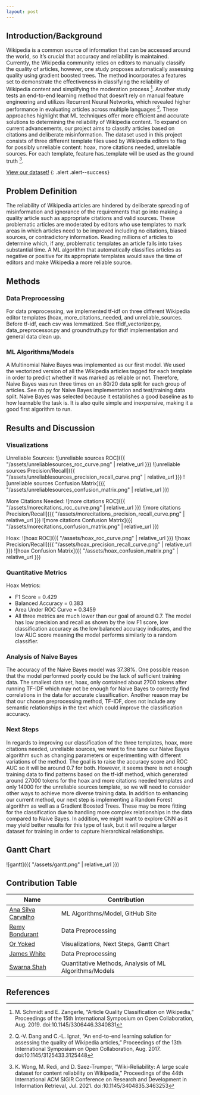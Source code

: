 ```yaml
---
layout: post
---
```

## Introduction/Background
Wikipedia is a common source of information that can be accessed around the world, so it’s crucial that accuracy and reliability is maintained. Currently, the Wikipedia community relies on editors to manually classify the quality of articles, however, one study proposes automatically assessing quality using gradient boosted trees. The method incorporates a features set to demonstrate the effectiveness in classifying the reliability of Wikipedia content and simplifying the moderation process [^3]. Another study tests an end-to-end learning method that doesn’t rely on manual feature engineering and utilizes Recurrent Neural Networks, which revealed higher performance in evaluating articles across multiple languages [^2]. These approaches highlight that ML techniques offer more efficient and accurate solutions to determining the reliability of Wikipedia content. To expand on current advancements, our project aims to classify articles based on citations and deliberate misinformation. The dataset used in this project consists of three different template files used by Wikipedia editors to flag for possibly unreliable content: hoax, more citations needed, unreliable sources. For each template, feature has_template will be used as the ground truth [^1].

[View our dataset!][dataset]
{: .alert .alert--success}

## Problem Definition
The reliability of Wikipedia articles are hindered by deliberate spreading of misinformation and ignorance of the requirements that go into making a quality article such as appropriate citations and valid sources. These problematic articles are moderated by editors who use templates to mark areas in which articles need to be improved including no citations, biased sources, or contradictory information. Reading millions of articles to determine which, if any, problematic templates an article falls into takes substantial time. A ML algorithm that automatically classifies articles as negative or positive for its appropriate templates would save the time of editors and make Wikipedia a more reliable source.

## Methods
### Data Preprocessing
For data preprocessing, we implemented tf-idf on three different Wikipedia editor templates (hoax, more_citations_needed, and unreliable_sources. Before tf-idf, each csv was lemmatized. See tfidf_vectorizer.py, data_preprocessor.py and groundtruth.py for tfidf implementation and general data clean up. 

### ML Algorithms/Models
A Multinomial Naive Bayes was implemented as our first model. We used the vectorized version of all the Wikipedia articles tagged for each template in order to predict whether it was marked as reliable or not. Therefore, Naive Bayes was run three times on an 80/20 data split for each group of articles. See nb.py for Naive Bayes implementation and test/training data split. 
Naive Bayes was selected because it establishes a good baseline as to how learnable the task is. It is also quite simple and inexpensive, making it a good first algorithm to run. 

## Results and Discussion
### Visualizations
Unreliable Sources:
![unreliable sources ROC]({{ "/assets/unreliablesources_roc_curve.png" | relative_url }})
![unreliable sources Precision/Recall]({{ "/assets/unreliablesources_precision_recall_curve.png" | relative_url }})
![unreliable sources Confusion Matrix]({{ "/assets/unreliablesources_confusion_matrix.png" | relative_url }})

More Citations Needed:
![more citations ROC]({{ "/assets/morecitations_roc_curve.png" | relative_url }})
![more citations Precision/Recall]({{ "/assets/morecitations_precision_recall_curve.png" | relative_url }})
![more citations Confusion Matrix]({{ "/assets/morecitations_confusion_matrix.png" | relative_url }})

Hoax:
![hoax ROC]({{ "/assets/hoax_roc_curve.png" | relative_url }})
![hoax Precision/Recall]({{ "/assets/hoax_precision_recall_curve.png" | relative_url }})
![hoax Confusion Matrix]({{ "/assets/hoax_confusion_matrix.png" | relative_url }})



### Quantitative Metrics
Hoax Metrics:
* F1 Score = 0.429
* Balanced Accuracy = 0.383
* Area Under ROC Curve = 0.3459
* All three metrics are much lower than our goal of around 0.7. The model has low precision and recall as shown by the low F1 score, low classification accuracy as the low balanced accuracy indicates, and the low AUC score meaning the model performs similarly to a random classifier. 

### Analysis of Naive Bayes
The accuracy of the Naive Bayes model was 37.38%. One possible reason that the model performed poorly could be the lack of sufficient training data. The smallest data set, hoax, only contained about 2700 tokens after running TF-IDF which may not be enough for Naive Bayes to correctly find correlations in the data for accurate classification. Another reason may be that our chosen preprocessing method, TF-IDF, does not include any semantic relationships in the text which could improve the classification accuracy.

### Next Steps
In regards to improving our classification of the three templates, hoax, more citations needed, unreliable sources, we want to fine tune our Naive Bayes algorithm such as changing parameters or experimenting with different variations of the method. The goal is to raise the accuracy score and ROC AUC so it will be around 0.7 for both. However, it seems there is not enough training data to find patterns based on the tf-idf method, which generated around 27000 tokens for the hoax and more citations needed templates and only 14000 for the unreliable sources template, so we will need to consider other ways to achieve more diverse training data. In addition to enhancing our current method, our next step is implementing a Random Forest algorithm as well as a Gradient Boosted Trees. These may be more fitting for the classification due to handling more complex relationships in the data compared to Naive Bayes. In addition, we might want to explore CNN as it may yield better results for this type of task, but it will require a larger dataset for training in order to capture hierarchical relationships.

[^1]: K. Wong, M. Redi, and D. Saez-Trumper, “Wiki-Reliability: A large scale dataset for content reliability on Wikipedia,” Proceedings of the 44th International ACM SIGIR Conference on Research and Development in Information Retrieval, Jul. 2021. doi:10.1145/3404835.3463253

[^2]: Q.-V. Dang and C.-L. Ignat, “An end-to-end learning solution for assessing the quality of Wikipedia articles,” Proceedings of the 13th International Symposium on Open Collaboration, Aug. 2017. doi:10.1145/3125433.3125448

[^3]: M. Schmidt and E. Zangerle, “Article Quality Classification on Wikipedia,” Proceedings of the 15th International Symposium on Open Collaboration, Aug. 2019. doi:10.1145/3306446.3340831 

## Gantt Chart
![gantt]({{ "/assets/gantt.png" | relative_url }})

## Contribution Table

| Name                 | Contribution |
| ------------------------ | ------ |
| [Ana Silva Carvalho](#)            | ML Algorithms/Model, GitHub Site     |
| [Remy Bondurant](#)            | Data Preprocessing  |
| [Or Yoked](#)          | Visualizations, Next Steps, Gantt Chart   |
| [James White](#)         | Data Preprocessing  |
| [Swarna Shah](#)         | Quantitative Methods, Analysis of ML Algorithms/Models  |

## References

<!-- {% highlight ruby %}
def print_hi(name)
  puts "Hi, #{name}"
end
print_hi('Tom')
#=> prints 'Hi, Tom' to STDOUT.
{% endhighlight %} -->

[dataset]: https://figshare.com/articles/dataset/Wiki-Reliability_A_Large_Scale_Dataset_for_Content_Reliability_on_Wikipedia/14113799?file=26648861

